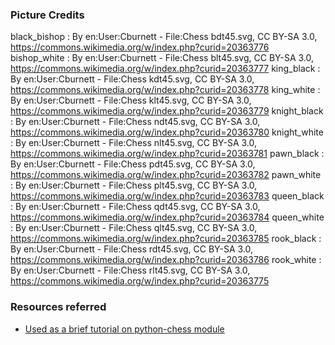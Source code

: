 ### Picture Credits
black_bishop : By en:User:Cburnett - File:Chess bdt45.svg, CC BY-SA 3.0, https://commons.wikimedia.org/w/index.php?curid=20363776
bishop_white : By en:User:Cburnett - File:Chess blt45.svg, CC BY-SA 3.0, https://commons.wikimedia.org/w/index.php?curid=20363777
king_black : By en:User:Cburnett - File:Chess kdt45.svg, CC BY-SA 3.0, https://commons.wikimedia.org/w/index.php?curid=20363778
king_white : By en:User:Cburnett - File:Chess klt45.svg, CC BY-SA 3.0, https://commons.wikimedia.org/w/index.php?curid=20363779
knight_black : By en:User:Cburnett - File:Chess ndt45.svg, CC BY-SA 3.0, https://commons.wikimedia.org/w/index.php?curid=20363780
knight_white : By en:User:Cburnett - File:Chess nlt45.svg, CC BY-SA 3.0, https://commons.wikimedia.org/w/index.php?curid=20363781
pawn_black : By en:User:Cburnett - File:Chess pdt45.svg, CC BY-SA 3.0, https://commons.wikimedia.org/w/index.php?curid=20363782
pawn_white : By en:User:Cburnett - File:Chess plt45.svg, CC BY-SA 3.0, https://commons.wikimedia.org/w/index.php?curid=20363783
queen_black : By en:User:Cburnett - File:Chess qdt45.svg, CC BY-SA 3.0, https://commons.wikimedia.org/w/index.php?curid=20363784
queen_white : By en:User:Cburnett - File:Chess qlt45.svg, CC BY-SA 3.0, https://commons.wikimedia.org/w/index.php?curid=20363785
rook_black : By en:User:Cburnett - File:Chess rdt45.svg, CC BY-SA 3.0, https://commons.wikimedia.org/w/index.php?curid=20363786
rook_white : By en:User:Cburnett - File:Chess rlt45.svg, CC BY-SA 3.0, https://commons.wikimedia.org/w/index.php?curid=20363775

### Resources referred
* [Used as a brief tutorial on python-chess module](https://jupyter.brynmawr.edu/services/public/dblank/CS371%20Cognitive%20Science/2016-Fall/Programming%20a%20Chess%20Player.ipynb)
